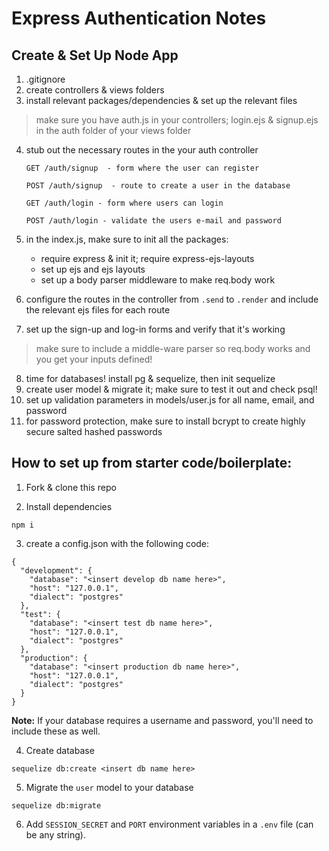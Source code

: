 # Express Authentication Notes

## Create & Set Up Node App
1. .gitignore 
2. create controllers & views folders
3. install relevant packages/dependencies & set up the relevant files
> make sure you have auth.js in your controllers; login.ejs & signup.ejs in the auth folder of your views folder
4. stub out the necessary routes in the your auth controller
    ```
    GET /auth/signup  - form where the user can register 

    POST /auth/signup  - route to create a user in the database

    GET /auth/login - form where users can login

    POST /auth/login - validate the users e-mail and password
    ```
5. in the index.js, make sure to init all the packages:

    * require express & init it; require express-ejs-layouts
    * set up ejs and ejs layouts
    * set up a body parser middleware to make req.body work  

6. configure the routes in the controller from `.send` to `.render` and include the relevant ejs files for each route
7. set up the sign-up and log-in forms and verify that it's working
> make sure to include a middle-ware parser so req.body works and you get your inputs defined!
8. time for databases! install pg & sequelize, then init sequelize
9. create user model & migrate it; make sure to test it out and check psql!
10. set up validation parameters in models/user.js for all name, email, and password
11. for password protection, make sure to install bcrypt to create highly secure salted hashed passwords

## How to set up from starter code/boilerplate: 

1. Fork & clone this repo

2. Install dependencies
```
npm i
```

3. create a config.json with the following code: 
```
{
  "development": {
    "database": "<insert develop db name here>",
    "host": "127.0.0.1",
    "dialect": "postgres"
  },
  "test": {
    "database": "<insert test db name here>",
    "host": "127.0.0.1",
    "dialect": "postgres"
  },
  "production": {
    "database": "<insert production db name here>",
    "host": "127.0.0.1",
    "dialect": "postgres"
  }
}

```
**Note:** If your database requires a username and password, you'll need to include these as well.

4. Create database
```
sequelize db:create <insert db name here>
```

5. Migrate the `user` model to your database
```
sequelize db:migrate
```

6. Add `SESSION_SECRET` and `PORT` environment variables in a `.env` file (can be any string).


